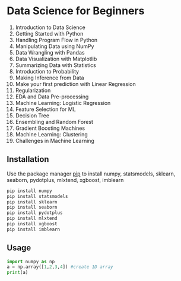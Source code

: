 # Data Science for Beginners
1. Introduction to Data Science
2. Getting Started with Python
3. Handling Program Flow in Python
4. Manipulating Data using NumPy
5. Data Wrangling with Pandas
6. Data Visualization with Matplotlib
7. Summarizing Data with Statistics
8. Introduction to Probability
9. Making Inference from Data
10. Make your first prediction with Linear Regression
11. Regularization
12. EDA and Data Pre-processing
13. Machine Learning: Logistic Regression
14. Feature Selection for ML
15. Decision Tree
16. Ensembling and Random Forest
17. Gradient Boosting Machines
18. Machine Learning: Clustering
19. Challenges in Machine Learning

## Installation

Use the package manager [pip](https://pip.pypa.io/en/stable/) to install numpy, statsmodels, sklearn, seaborn, pydotplus, mlxtend, xgboost, imblearn

```bash
pip install numpy
pip install statsmodels
pip install sklearn
pip install seaborn
pip install pydotplus
pip install mlxtend
pip install xgboost
pip install imblearn
```

## Usage

```python
import numpy as np
a = np.array([1,2,3,4]) #create 1D array
print(a)
```
